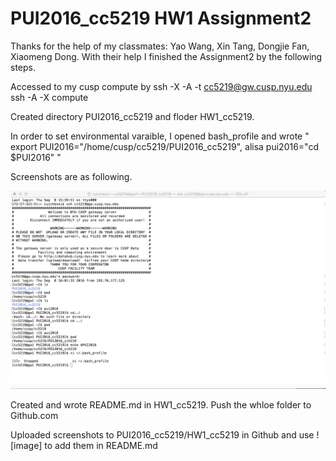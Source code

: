 # PUI2016_cc5219 HW1 Assignment2

Thanks for the help of my classmates: Yao Wang, Xin Tang, Dongjie Fan, Xiaomeng Dong. With their help I finished the Assignment2 by the following steps.

Accessed to my cusp compute by ssh -X -A -t cc5219@gw.cusp.nyu.edu ssh -A -X compute

Created  directory PUI2016_cc5219 and floder HW1_cc5219.

In order to set environmental varaible, I opened bash_profile and wrote " export PUI2016="/home/cusp/cc5219/PUI2016_cc5219", alisa pui2016="cd $PUI2016" "

Screenshots are as following.

![image](/HW1_cc5219/HW1compute.png)

Created and wrote README.md in HW1_cc5219. Push the whloe folder to Github.com

Uploaded screenshots to PUI2016_cc5219/HW1_cc5219 in Github and use ![image] to add them in README.md

